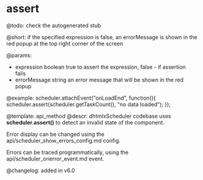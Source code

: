 assert
=============


@todo:
	check the autogenerated stub

@short:
	if the specified expression is false, an errorMessage is shown in the red popup at the top right corner of the screen

@params:

- expression		boolean			true to assert the expression, false - if assertion fails
- errorMessage		string			an error message that will be shown in the red popup



@example:
scheduler.attachEvent("onLoadEnd", function(){
   scheduler.assert(scheduler.getTaskCount(), "no data loaded");
});

@template:	api_method
@descr:
dhtmlxScheduler codebase uses **scheduler.assert()** to detect an invalid state of the component.

Error display can be changed using the api/scheduler_show_errors_config.md config.

Errors can be traced programmatically, using the api/scheduler_onerror_event.md event.

@changelog: added in v6.0